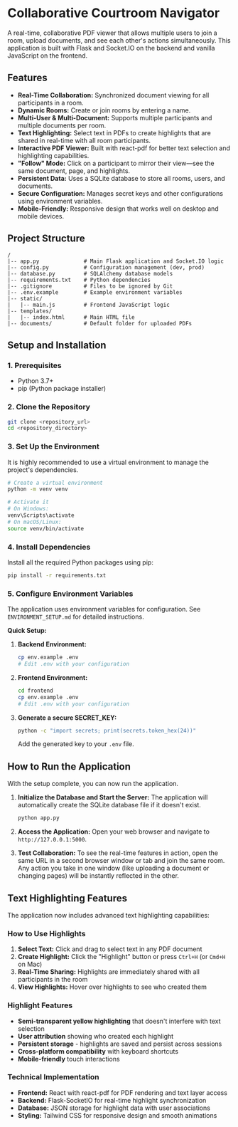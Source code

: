 # Collaborative Courtroom Navigator

A real-time, collaborative PDF viewer that allows multiple users to join a room, upload documents, and see each other's actions simultaneously. This application is built with Flask and Socket.IO on the backend and vanilla JavaScript on the frontend.

## Features

- **Real-Time Collaboration:** Synchronized document viewing for all participants in a room.
- **Dynamic Rooms:** Create or join rooms by entering a name.
- **Multi-User & Multi-Document:** Supports multiple participants and multiple documents per room.
- **Text Highlighting:** Select text in PDFs to create highlights that are shared in real-time with all room participants.
- **Interactive PDF Viewer:** Built with react-pdf for better text selection and highlighting capabilities.
- **"Follow" Mode:** Click on a participant to mirror their view—see the same document, page, and highlights.
- **Persistent Data:** Uses a SQLite database to store all rooms, users, and documents.
- **Secure Configuration:** Manages secret keys and other configurations using environment variables.
- **Mobile-Friendly:** Responsive design that works well on desktop and mobile devices.

## Project Structure

```
/
|-- app.py              # Main Flask application and Socket.IO logic
|-- config.py           # Configuration management (dev, prod)
|-- database.py         # SQLAlchemy database models
|-- requirements.txt    # Python dependencies
|-- .gitignore          # Files to be ignored by Git
|-- .env.example        # Example environment variables
|-- static/
|   |-- main.js         # Frontend JavaScript logic
|-- templates/
|   |-- index.html      # Main HTML file
|-- documents/          # Default folder for uploaded PDFs
```

## Setup and Installation

### 1. Prerequisites

- Python 3.7+
- pip (Python package installer)

### 2. Clone the Repository

```bash
git clone <repository_url>
cd <repository_directory>
```

### 3. Set Up the Environment

It is highly recommended to use a virtual environment to manage the project's dependencies.

```bash
# Create a virtual environment
python -m venv venv

# Activate it
# On Windows:
venv\Scripts\activate
# On macOS/Linux:
source venv/bin/activate
```

### 4. Install Dependencies

Install all the required Python packages using pip:

```bash
pip install -r requirements.txt
```

### 5. Configure Environment Variables

The application uses environment variables for configuration. See `ENVIRONMENT_SETUP.md` for detailed instructions.

**Quick Setup:**

1. **Backend Environment:**
   ```bash
   cp env.example .env
   # Edit .env with your configuration
   ```

2. **Frontend Environment:**
   ```bash
   cd frontend
   cp env.example .env
   # Edit .env with your configuration
   ```

3. **Generate a secure SECRET_KEY:**
   ```bash
   python -c "import secrets; print(secrets.token_hex(24))"
   ```
   Add the generated key to your `.env` file.

## How to Run the Application

With the setup complete, you can now run the application.

1.  **Initialize the Database and Start the Server:**
    The application will automatically create the SQLite database file if it doesn't exist.
    ```bash
    python app.py
    ```

2.  **Access the Application:**
    Open your web browser and navigate to `http://127.0.0.1:5000`.

3.  **Test Collaboration:**
    To see the real-time features in action, open the same URL in a second browser window or tab and join the same room. Any action you take in one window (like uploading a document or changing pages) will be instantly reflected in the other.

## Text Highlighting Features

The application now includes advanced text highlighting capabilities:

### How to Use Highlights

1. **Select Text:** Click and drag to select text in any PDF document
2. **Create Highlight:** Click the "Highlight" button or press `Ctrl+H` (or `Cmd+H` on Mac)
3. **Real-Time Sharing:** Highlights are immediately shared with all participants in the room
4. **View Highlights:** Hover over highlights to see who created them

### Highlight Features

- **Semi-transparent yellow highlighting** that doesn't interfere with text selection
- **User attribution** showing who created each highlight
- **Persistent storage** - highlights are saved and persist across sessions
- **Cross-platform compatibility** with keyboard shortcuts
- **Mobile-friendly** touch interactions

### Technical Implementation

- **Frontend:** React with react-pdf for PDF rendering and text layer access
- **Backend:** Flask-SocketIO for real-time highlight synchronization
- **Database:** JSON storage for highlight data with user associations
- **Styling:** Tailwind CSS for responsive design and smooth animations

